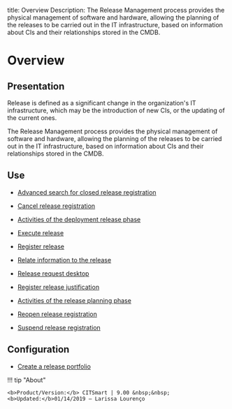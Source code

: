 title: Overview 
Description: The Release Management process provides the physical management of software and hardware, allowing the planning of the releases to be carried out in the IT infrastructure, based on information about CIs and their relationships stored in the CMDB.
# Overview

Presentation
----------------

Release is defined as a significant change in the organization's IT
infrastructure, which may be the introduction of new CIs, or the updating of the
current ones.

The Release Management process provides the physical management of software and
hardware, allowing the planning of the releases to be carried out in the IT
infrastructure, based on information about CIs and their relationships stored in
the CMDB.

Use
-------

- [Advanced search for closed release registration](/en-us/citsmart-platform-8/processes/release/use/advanced-search-for-release.html)
 
- [Cancel release registration](/en-us/citsmart-platform-8/processes/release/use/cancel-release.html)

- [Activities of the deployment release phase](/en-us/citsmart-platform-8/processes/release/use/deployment-release-activities.html)

- [Execute release](/en-us/citsmart-platform-8/processes/release/use/execute-release.html)

- [Register release](/en-us/citsmart-platform-8/processes/release/use/register-release-request.html)

- [Relate information to the release](/en-us/citsmart-platform-8/processes/release/use/relate-information-to-release.html)
   
- [Release request desktop](/en-us/citsmart-platform-8/processes/release/use/release-desktop.html)
   
- [Register release justification](/en-us/citsmart-platform-8/processes/release/use/release-justification.html)

- [Activities of the release planning phase](/en-us/citsmart-platform-8/processes/release/use/release-planning-activities.html)
   
- [Reopen release registration](/en-us/citsmart-platform-8/processes/release/use/reopen-release.html)

- [Suspend release registration](/en-us/citsmart-platform-8/processes/release/use/suspend-release.html)

Configuration
-----------------

- [Create a release portfolio](/en-us/citsmart-platform-8/processes/release/configuration/release-portfolio.html)
  
!!! tip "About"

    <b>Product/Version:</b> CITSmart | 9.00 &nbsp;&nbsp;
    <b>Updated:</b>01/14/2019 – Larissa Lourenço

